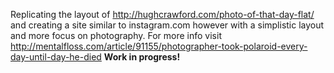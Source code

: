 Replicating the layout of http://hughcrawford.com/photo-of-that-day-flat/ and creating a site similar to instagram.com however with a simplistic layout and more focus on photography. For more info visit http://mentalfloss.com/article/91155/photographer-took-polaroid-every-day-until-day-he-died
**Work in progress!**

